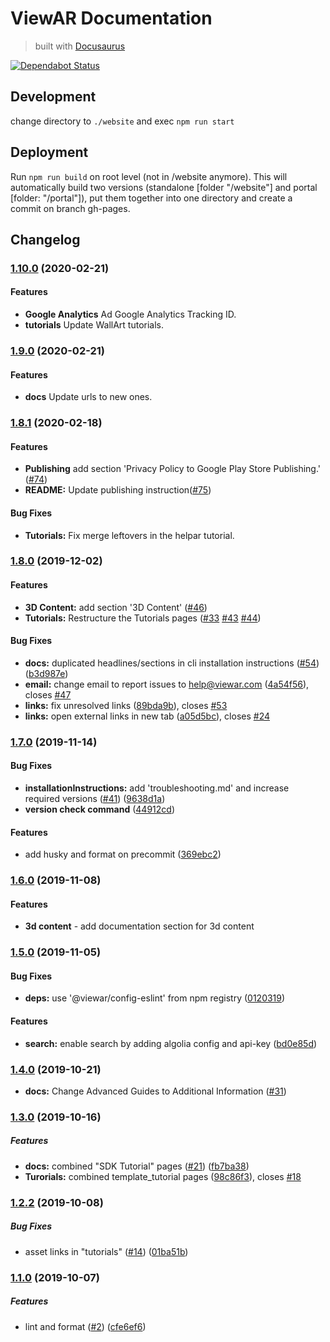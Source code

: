 # ViewAR Documentation

> built with [Docusaurus](https://v2.docusaurus.io)

[![Dependabot Status](https://api.dependabot.com/badges/status?host=github&repo=viewar/documentation)](https://dependabot.com)

## Development

change directory to `./website` and exec `npm run start`

## Deployment

Run `npm run build` on root level (not in /website anymore). This will automatically build two versions (standalone [folder "/website"] and portal [folder: "/portal"]), put them together into one directory and create a commit on branch gh-pages.

## Changelog

### [1.10.0](https://github.com/viewar/viewar-documentation/compare/v1.9.0...v1.10.0) (2020-02-21)

#### Features

- **Google Analytics** Ad Google Analytics Tracking ID.
- **tutorials** Update WallArt tutorials.

### [1.9.0](https://github.com/viewar/viewar-documentation/compare/v1.8.0...v1.9.0) (2020-02-21)

#### Features

- **docs** Update urls to new ones.

### [1.8.1](https://github.com/viewar/viewar-documentation/compare/v1.8.0...v1.8.1) (2020-02-18)

#### Features

- **Publishing** add section 'Privacy Policy to Google Play Store Publishing.' ([#74](https://github.com/viewar/viewar-documentation/issues/74))
- **README:** Update publishing instruction([#75](https://github.com/viewar/viewar-documentation/issues/75))

#### Bug Fixes

- **Tutorials:** Fix merge leftovers in the helpar tutorial.

### [1.8.0](https://github.com/viewar/viewar-documentation/compare/v1.7.0...v1.8.0) (2019-12-02)

#### Features

- **3D Content:** add section '3D Content' ([#46](https://github.com/viewar/viewar-documentation/issues/46))
- **Tutorials:** Restructure the Tutorials pages ([#33](https://github.com/viewar/viewar-documentation/issues/33) [#43](https://github.com/viewar/viewar-documentation/issues/43) [#44](https://github.com/viewar/viewar-documentation/issues/44))

#### Bug Fixes

- **docs:** duplicated headlines/sections in cli installation instructions ([#54](https://github.com/viewar/viewar-documentation/issues/54)) ([b3d987e](https://github.com/viewar/viewar-documentation/commit/b3d987e))
- **email:** change email to report issues to help@viewar.com ([4a54f56](https://github.com/viewar/viewar-documentation/commit/4a54f56)), closes [#47](https://github.com/viewar/viewar-documentation/issues/47)
- **links:** fix unresolved links ([89bda9b](https://github.com/viewar/viewar-documentation/commit/89bda9b)), closes [#53](https://github.com/viewar/viewar-documentation/issues/53)
- **links:** open external links in new tab ([a05d5bc](https://github.com/viewar/viewar-documentation/commit/a05d5bc)), closes [#24](https://github.com/viewar/viewar-documentation/issues/24)

### [1.7.0](https://github.com/viewar/viewar-documentation/compare/v1.6.0...v1.7.0) (2019-11-14)

#### Bug Fixes

- **installationInstructions:** add 'troubleshooting.md' and increase required versions ([#41](https://github.com/viewar/viewar-documentation/issues/41)) ([9638d1a](https://github.com/viewar/viewar-documentation/commit/9638d1a))
- **version check command** ([44912cd](https://github.com/viewar/viewar-documentation/commit/44912cd))

#### Features

- add husky and format on precommit ([369ebc2](https://github.com/viewar/viewar-documentation/commit/369ebc2))

### [1.6.0](https://github.com/viewar/viewar-documentation/compare/v1.5.0...v1.6.0) (2019-11-08)

#### Features

- **3d content** - add documentation section for 3d content

### [1.5.0](https://github.com/viewar/viewar-documentation/compare/v1.4.0...v1.5.0) (2019-11-05)

#### Bug Fixes

- **deps:** use '@viewar/config-eslint' from npm registry ([0120319](https://github.com/viewar/viewar-documentation/commit/0120319))

#### Features

- **search:** enable search by adding algolia config and api-key ([bd0e85d](https://github.com/viewar/viewar-documentation/commit/bd0e85d))

### [1.4.0](https://github.com/viewar/viewar-documentation/compare/v1.3.0...v1.4.0) (2019-10-21)

- **docs:** Change Advanced Guides to Additional Information ([#31](https://github.com/viewar/documentation/pull/31))

### [1.3.0](https://github.com/viewar/viewar-documentation/compare/v1.2.3...v1.3.0) (2019-10-16)

##### Features

- **docs:** combined "SDK Tutorial" pages ([#21](https://github.com/viewar/viewar-documentation/issues/21)) ([fb7ba38](https://github.com/viewar/viewar-documentation/commit/fb7ba38))
- **Turorials:** combined template_tutorial pages ([98c86f3](https://github.com/viewar/viewar-documentation/commit/98c86f3)), closes [#18](https://github.com/viewar/viewar-documentation/issues/18)

### [1.2.2](https://github.com/viewar/viewar-documentation/compare/v1.2.1...v1.2.2) (2019-10-08)

##### Bug Fixes

- asset links in "tutorials" ([#14](https://github.com/viewar/viewar-documentation/issues/14)) ([01ba51b](https://github.com/viewar/viewar-documentation/commit/01ba51b))

### [1.1.0](https://github.com/viewar/viewar-documentation/compare/cfe6ef6...v1.1.0) (2019-10-07)

##### Features

- lint and format ([#2](https://github.com/viewar/viewar-documentation/issues/2)) ([cfe6ef6](https://github.com/viewar/viewar-documentation/commit/cfe6ef6))
